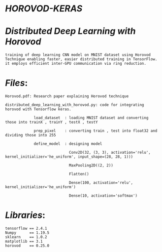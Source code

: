 # *HOROVOD-KERAS*

   # *Distributed Deep Learning with Horovod*
    training of deep learning CNN model on MNIST dataset using Horovod Technique enabling faster, easier distributed training in TensorFlow.
    it employs efficient inter-GPU communication via ring reduction.  

# *Files*:

    Horovod.pdf: Research paper explaining Horovod technique
    
    distributed_deep_learning_with_horovod.py: code for integrating horovod with Tensorflow keras.
                 
                 load_dataset  : loading MNIST dataset and converting those into trainX , trainY , testX , testY
             
                 prep_pixel    : converting train , test into float32 and dividing those into 255
                 
                 define_model  : designing model
                               
                                 Conv2D(32, (3, 3), activation='relu', kernel_initializer='he_uniform', input_shape=(28, 28, 1)))
                                 
                                 MaxPooling2D((2, 2))
                                 
                                 Flatten()
                                 
                                 Dense(100, activation='relu', kernel_initializer='he_uniform')
                                 
                                 Dense(10, activation='softmax')
                                 

# *Libraries*:

    tensorflow == 2.4.1
    Numpy      == 1.19.5
    sklearn    == 1.0.2
    matplotlib == 3.1
    horovod    == 0.25.0
    
